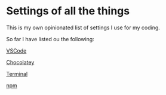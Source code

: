 # Settings of all the things

This is my own opinionated list of settings I use for my coding.

So far I have listed ou the following:

[VSCode](vscode.md)

[Chocolatey](chocolate.md)

[Terminal](terminal.md)

[npm](npm.md)


